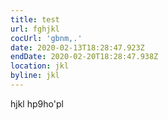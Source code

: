 ```yaml
---
title: test
url: fghjkl
cocUrl: 'gbnm,.'
date: 2020-02-13T18:28:47.923Z
endDate: 2020-02-20T18:28:47.938Z
location: jkl
byline: jkl
---
```

hjkl hp9ho'pl
